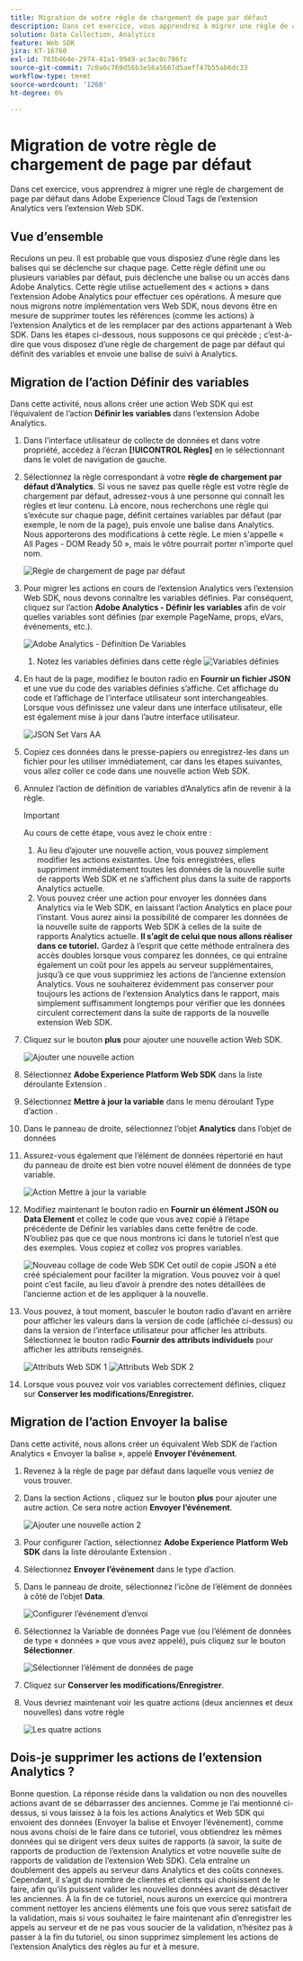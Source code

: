 ```yaml
---
title: Migration de votre règle de chargement de page par défaut
description: Dans cet exercice, vous apprendrez à migrer une règle de chargement de page par défaut dans Adobe Experience Cloud Tags de l’extension Analytics vers l’extension Web SDK.
solution: Data Collection, Analytics
feature: Web SDK
jira: KT-16760
exl-id: 783b464e-2974-41a1-9949-ac3ac0c786fc
source-git-commit: 7c0a6c769d56b3e56a5667d5aeff47b55ab6dc33
workflow-type: tm+mt
source-wordcount: '1260'
ht-degree: 0%

---
```


# Migration de votre règle de chargement de page par défaut

Dans cet exercice, vous apprendrez à migrer une règle de chargement de page par défaut dans Adobe Experience Cloud Tags de l’extension Analytics vers l’extension Web SDK.

## Vue d’ensemble

Reculons un peu. Il est probable que vous disposiez d’une règle dans les balises qui se déclenche sur chaque page. Cette règle définit une ou plusieurs variables par défaut, puis déclenche une balise ou un accès dans Adobe Analytics. Cette règle utilise actuellement des « actions » dans l’extension Adobe Analytics pour effectuer ces opérations. À mesure que nous migrons notre implémentation vers Web SDK, nous devons être en mesure de supprimer toutes les références (comme les actions) à l’extension Analytics et de les remplacer par des actions appartenant à Web SDK. Dans les étapes ci-dessous, nous supposons ce qui précède ; c’est-à-dire que vous disposez d’une règle de chargement de page par défaut qui définit des variables et envoie une balise de suivi à Analytics.

## Migration de l’action Définir des variables

Dans cette activité, nous allons créer une action Web SDK qui est l’équivalent de l’action **Définir les variables** dans l’extension Adobe Analytics.

1. Dans l’interface utilisateur de collecte de données et dans votre propriété, accédez à l’écran **[!UICONTROL Règles]** en le sélectionnant dans le volet de navigation de gauche.
1. Sélectionnez la règle correspondant à votre **règle de chargement par défaut d’Analytics**. Si vous ne savez pas quelle règle est votre règle de chargement par défaut, adressez-vous à une personne qui connaît les règles et leur contenu. Là encore, nous recherchons une règle qui s’exécute sur chaque page, définit certaines variables par défaut (par exemple, le nom de la page), puis envoie une balise dans Analytics. Nous apporterons des modifications à cette règle. Le mien s&#39;appelle « All Pages - DOM Ready 50 », mais le vôtre pourrait porter n&#39;importe quel nom.

   ![ Règle de chargement de page par défaut ](assets/default-page-load-rule.jpg)

1. Pour migrer les actions en cours de l’extension Analytics vers l’extension Web SDK, nous devons connaître les variables définies. Par conséquent, cliquez sur l’action **Adobe Analytics - Définir les variables** afin de voir quelles variables sont définies (par exemple PageName, props, eVars, événements, etc.).

   ![Adobe Analytics - Définition De Variables](assets/aa-set-variables.jpg)
   1. Notez les variables définies dans cette règle
      ![Variables définies](assets/aa-vars-set.jpg)

1. En haut de la page, modifiez le bouton radio en **Fournir un fichier JSON** et une vue du code des variables définies s’affiche. Cet affichage du code et l’affichage de l’interface utilisateur sont interchangeables. Lorsque vous définissez une valeur dans une interface utilisateur, elle est également mise à jour dans l’autre interface utilisateur.

   ![JSON Set Vars AA](assets/aa-setvars-json.jpg)

1. Copiez ces données dans le presse-papiers ou enregistrez-les dans un fichier pour les utiliser immédiatement, car dans les étapes suivantes, vous allez coller ce code dans une nouvelle action Web SDK.
1. Annulez l’action de définition de variables d’Analytics afin de revenir à la règle.

   >[!IMPORTANT]
   >
   >Au cours de cette étape, vous avez le choix entre :
   >1. Au lieu d’ajouter une nouvelle action, vous pouvez simplement modifier les actions existantes. Une fois enregistrées, elles suppriment immédiatement toutes les données de la nouvelle suite de rapports Web SDK et ne s’affichent plus dans la suite de rapports Analytics actuelle.
   >1. Vous pouvez créer une action pour envoyer les données dans Analytics via le Web SDK, en laissant l’action Analytics en place pour l’instant. Vous aurez ainsi la possibilité de comparer les données de la nouvelle suite de rapports Web SDK à celles de la suite de rapports Analytics actuelle. **Il s’agit de celui que nous allons réaliser dans ce tutoriel.** Gardez à l’esprit que cette méthode entraînera des accès doubles lorsque vous comparez les données, ce qui entraîne également un coût pour les appels au serveur supplémentaires, jusqu’à ce que vous supprimiez les actions de l’ancienne extension Analytics. Vous ne souhaiterez évidemment pas conserver pour toujours les actions de l’extension Analytics dans le rapport, mais simplement suffisamment longtemps pour vérifier que les données circulent correctement dans la suite de rapports de la nouvelle extension Web SDK.

1. Cliquez sur le bouton **plus** pour ajouter une nouvelle action Web SDK.

   ![Ajouter une nouvelle action](assets/add-new-action.jpg)

1. Sélectionnez **Adobe Experience Platform Web SDK** dans la liste déroulante Extension .
1. Sélectionnez **Mettre à jour la variable** dans le menu déroulant Type d’action .
1. Dans le panneau de droite, sélectionnez l’objet **Analytics** dans l’objet de données
1. Assurez-vous également que l’élément de données répertorié en haut du panneau de droite est bien votre nouvel élément de données de type variable.

   ![Action Mettre à jour la variable](assets/update-variable-action-analytics.jpg)

1. Modifiez maintenant le bouton radio en **Fournir un élément JSON ou Data Element** et collez le code que vous avez copié à l’étape précédente de Définir les variables dans cette fenêtre de code. N’oubliez pas que ce que nous montrons ici dans le tutoriel n’est que des exemples. Vous copiez et collez vos propres variables.

   ![Nouveau collage de code Web SDK](assets/new-websdk-code-paste.jpg)
Cet outil de copie JSON a été créé spécialement pour faciliter la migration. Vous pouvez voir à quel point c’est facile, au lieu d’avoir à prendre des notes détaillées de l’ancienne action et de les appliquer à la nouvelle.

1. Vous pouvez, à tout moment, basculer le bouton radio d’avant en arrière pour afficher les valeurs dans la version de code (affichée ci-dessus) ou dans la version de l’interface utilisateur pour afficher les attributs. Sélectionnez le bouton radio **Fournir des attributs individuels** pour afficher les attributs renseignés.

   ![Attributs Web SDK 1](assets/websdk-attributes-1.jpg)
   ![Attributs Web SDK 2](assets/websdk-attributes-2.jpg)

1. Lorsque vous pouvez voir vos variables correctement définies, cliquez sur **Conserver les modifications/Enregistrer.**

## Migration de l’action Envoyer la balise

Dans cette activité, nous allons créer un équivalent Web SDK de l’action Analytics « Envoyer la balise », appelé **Envoyer l’événement**.

1. Revenez à la règle de page par défaut dans laquelle vous veniez de vous trouver.
1. Dans la section Actions , cliquez sur le bouton **plus** pour ajouter une autre action. Ce sera notre action **Envoyer l’événement**.

   ![Ajouter une nouvelle action 2](assets/add-new-action-2.jpg)

1. Pour configurer l’action, sélectionnez **Adobe Experience Platform Web SDK** dans la liste déroulante Extension .
1. Sélectionnez **Envoyer l’événement** dans le type d’action.
1. Dans le panneau de droite, sélectionnez l’icône de l’élément de données à côté de l’objet **Data**.

   ![Configurer l’événement d’envoi](assets/send-event-config.jpg)

1. Sélectionnez la Variable de données Page vue (ou l’élément de données de type « données » que vous avez appelé), puis cliquez sur le bouton **Sélectionner**.

   ![Sélectionner l’élément de données de page](assets/select-data-element-variable.jpg)

1. Cliquez sur **Conserver les modifications/Enregistrer**.
1. Vous devriez maintenant voir les quatre actions (deux anciennes et deux nouvelles) dans votre règle

   ![Les quatre actions](assets/all-four-actions.jpg)

## Dois-je supprimer les actions de l’extension Analytics ?

Bonne question. La réponse réside dans la validation ou non des nouvelles actions avant de se débarrasser des anciennes. Comme je l’ai mentionné ci-dessus, si vous laissez à la fois les actions Analytics et Web SDK qui envoient des données (Envoyer la balise et Envoyer l’événement), comme nous avons choisi de le faire dans ce tutoriel, vous obtiendrez les mêmes données qui se dirigent vers deux suites de rapports (à savoir, la suite de rapports de production de l’extension Analytics et votre nouvelle suite de rapports de validation de l’extension Web SDK). Cela entraîne un doublement des appels au serveur dans Analytics et des coûts connexes. Cependant, il s’agit du nombre de clientes et clients qui choisissent de le faire, afin qu’ils puissent valider les nouvelles données avant de désactiver les anciennes. À la fin de ce tutoriel, nous aurons un exercice qui montrera comment nettoyer les anciens éléments une fois que vous serez satisfait de la validation, mais si vous souhaitez le faire maintenant afin d’enregistrer les appels au serveur et de ne pas vous soucier de la validation, n’hésitez pas à passer à la fin du tutoriel, ou sinon supprimez simplement les actions de l’extension Analytics des règles au fur et à mesure.
